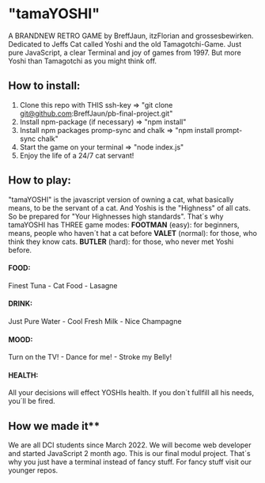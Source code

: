 # "tamaYOSHI"

A BRANDNEW RETRO GAME by BreffJaun, itzFlorian and grossesbewirken.
Dedicated to Jeffs Cat called Yoshi and the old Tamagotchi-Game.
Just pure JavaScript, a clear Terminal and joy of games from 1997.
But more Yoshi than Tamagotchi as you might think off.

## How to install:

1. Clone this repo with THIS ssh-key => "git clone git@github.com:BreffJaun/pb-final-project.git"
2. Install npm-package (if necessary) =>  "npm install"
3. Install npm packages promp-sync and chalk => "npm install prompt-sync chalk"
4. Start the game on your terminal => "node index.js"
5. Enjoy the life of a 24/7 cat servant!

## How to play:

"tamaYOSHI" is the javascript version of owning a cat, what basically means, to be the servant of a cat.
And Yoshis is the "Highness" of all cats. So be prepared for "Your Highnesses high standards".
That´s why tamaYOSHI has THREE game modes:
   **FOOTMAN** (easy): for beginners, means, people who haven´t hat a cat before
   **VALET** (normal): for those, who think they know cats.
   **BUTLER** (hard): for those, who never met Yoshi before. 

#### FOOD: 
Finest Tuna - Cat Food - Lasagne
#### DRINK: 
Just Pure Water - Cool Fresh Milk - Nice Champagne
#### MOOD:
Turn on the TV! - Dance for me! - Stroke my Belly!

#### HEALTH:
All your decisions will effect YOSHIs health. If you don´t fullfill all his needs, you´ll be fired.

## How we made it**
We are all DCI students since March 2022. We will become web developer and started JavaScript 2 month ago.
This is our final modul project. That´s why you just have a terminal instead of fancy stuff. For fancy stuff visit our younger repos.